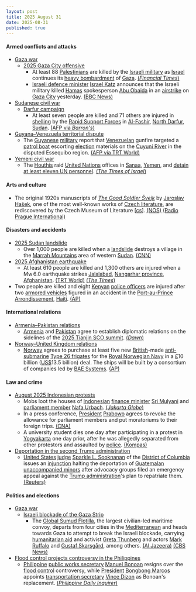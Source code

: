 ```yaml
---
layout: post
title: 2025 August 31
date: 2025-08-31
published: true
---
```



#### Armed conflicts and attacks

* [Gaza war](https://en.wikipedia.org/wiki/Gaza_war "Gaza war")
  * [2025 Gaza City offensive](https://en.wikipedia.org/wiki/2025_Gaza_City_offensive "2025 Gaza City offensive")
    * At least 88 [Palestinians](https://en.wikipedia.org/wiki/Palestinians "Palestinians") are killed by the [Israeli military](https://en.wikipedia.org/wiki/Israel_Defense_Forces "Israel Defense Forces") as [Israel](https://en.wikipedia.org/wiki/Israel "Israel") continues its [heavy bombardment](https://en.wikipedia.org/wiki/Israeli_bombing_of_the_Gaza_Strip "Israeli bombing of the Gaza Strip") of [Gaza](https://en.wikipedia.org/wiki/Gaza_Strip "Gaza Strip"). [(*Financial Times*)](https://www.ft.com/content/75c1819a-9768-4914-be7f-705438c56b82)
    * [Israeli defence minister](https://en.wikipedia.org/wiki/Ministry_of_Defense_%28Israel%29 "Ministry of Defense (Israel)") [Israel Katz](https://en.wikipedia.org/wiki/Israel_Katz "Israel Katz") announces that the Israeli military killed [Hamas](https://en.wikipedia.org/wiki/Hamas "Hamas") spokesperson [Abu Obaida](https://en.wikipedia.org/wiki/Abu_Obaida_%28Hamas%29 "Abu Obaida (Hamas)") in an [airstrike](https://en.wikipedia.org/wiki/Airstrike "Airstrike") on [Gaza City](https://en.wikipedia.org/wiki/Gaza_City "Gaza City") yesterday. [(BBC News)](https://www.bbc.co.uk/news/articles/cm214r5rd29o)
* [Sudanese civil war](https://en.wikipedia.org/wiki/Sudanese_civil_war_%282023%E2%80%93present%29 "Sudanese civil war (2023–present)")
  * [Darfur campaign](https://en.wikipedia.org/wiki/Darfur_campaign_%282023%E2%80%93present%29 "Darfur campaign (2023–present)")
    * At least seven people are killed and 71 others are injured in [shelling](https://en.wikipedia.org/wiki/Shell_%28projectile%29 "Shell (projectile)") by the [Rapid Support Forces](https://en.wikipedia.org/wiki/Rapid_Support_Forces "Rapid Support Forces") in [Al-Fashir](https://en.wikipedia.org/wiki/Al-Fashir "Al-Fashir"), [North Darfur](https://en.wikipedia.org/wiki/North_Darfur "North Darfur"), [Sudan](https://en.wikipedia.org/wiki/Sudan "Sudan"). [(AFP via *Barron's*)](https://www.barrons.com/news/seven-dead-71-wounded-as-sudan-s-rsf-shells-besieged-city-7e62f02e)
* [Guyana–Venezuela territorial dispute](https://en.wikipedia.org/wiki/Guyana%E2%80%93Venezuela_territorial_dispute "Guyana–Venezuela territorial dispute")
  * The [Guyanese](https://en.wikipedia.org/wiki/Guyana "Guyana") [military](https://en.wikipedia.org/wiki/Guyana_Defence_Force "Guyana Defence Force") report that [Venezuelan](https://en.wikipedia.org/wiki/Venezuela "Venezuela") gunfire targeted a [patrol boat](https://en.wikipedia.org/wiki/Patrol_boat "Patrol boat") escorting [election](https://en.wikipedia.org/wiki/2025_Guyanese_general_election "2025 Guyanese general election") materials on the [Cuyuní River](https://en.wikipedia.org/wiki/Cuyun%C3%AD_River "Cuyuní River") in the disputed Essequibo region. [(AFP via TRT World)](https://www.trtworld.com/world/article/ac7bb99848a4)
* [Yemeni civil war](https://en.wikipedia.org/wiki/Yemeni_civil_war_%282014%E2%80%93present%29 "Yemeni civil war (2014–present)")
  * The [Houthis](https://en.wikipedia.org/wiki/Houthis "Houthis") raid [United Nations](https://en.wikipedia.org/wiki/United_Nations "United Nations") offices in [Sanaa](https://en.wikipedia.org/wiki/Sanaa "Sanaa"), [Yemen](https://en.wikipedia.org/wiki/Yemen "Yemen"), and [detain at least eleven UN personnel](https://en.wikipedia.org/wiki/2025_Houthi_raids_on_UN_buildings_in_Sanaa "2025 Houthi raids on UN buildings in Sanaa"). [(*The Times of Israel*)](https://www.timesofisrael.com/liveblog_entry/houthis-detain-at-least-11-un-workers-in-yemen-raids-says-envoy/)

#### Arts and culture

* The original 1920s manuscripts of *[The Good Soldier Švejk](https://en.wikipedia.org/wiki/The_Good_Soldier_%C5%A0vejk "The Good Soldier Švejk")* by [Jaroslav Hašek](https://en.wikipedia.org/wiki/Jaroslav_Ha%C5%A1ek "Jaroslav Hašek"), one of the most well-known works of [Czech literature](https://en.wikipedia.org/wiki/Czech_literature "Czech literature"), are rediscovered by the Czech Museum of Literature [[cs](https://cs.wikipedia.org/wiki/Pam%C3%A1tn%C3%ADk_n%C3%A1rodn%C3%ADho_p%C3%ADsemnictv%C3%AD "cs:Památník národního písemnictví")]. [(NOS)](https://nos.nl/artikel/2580608-manuscripten-wereldberoemd-tsjechisch-wo-i-boek-na-eeuw-teruggevonden) [(Radio Prague International)](https://english.radio.cz/lost-manuscripts-good-soldier-svejk-found-after-90-years-prague-archive-8861205)

#### Disasters and accidents

* [2025 Sudan landslide](https://en.wikipedia.org/wiki/2025_Sudan_landslide "2025 Sudan landslide")
  * Over 1,000 people are killed when a [landslide](https://en.wikipedia.org/wiki/Landslide "Landslide") destroys a village in the [Marrah Mountains](https://en.wikipedia.org/wiki/Marrah_Mountains "Marrah Mountains") area of western [Sudan](https://en.wikipedia.org/wiki/Sudan "Sudan"). [(CNN)](https://www.cnn.com/2025/09/01/africa/western-sudan-landslide-marra-mountains-latam-intl)
* [2025 Afghanistan earthquake](https://en.wikipedia.org/wiki/2025_Afghanistan_earthquake "2025 Afghanistan earthquake")
  * At least 610 people are killed and 1,300 others are injured when a Mw 6.0 earthquake strikes [Jalalabad](https://en.wikipedia.org/wiki/Jalalabad "Jalalabad"), [Nangarhar province](https://en.wikipedia.org/wiki/Nangarhar_province "Nangarhar province"), [Afghanistan](https://en.wikipedia.org/wiki/Afghanistan "Afghanistan"). [(TRT World)](https://trt.global/world/article/f56040733e07) [(*The Times*)](https://www.thetimes.com/world/asia/article/afghanistan-earthquake-today-jalalabad-9h53wtjlt)
* Two people are killed and eight [Kenyan](https://en.wikipedia.org/wiki/Kenya "Kenya") [police officers](https://en.wikipedia.org/wiki/Multinational_Security_Support_Mission_in_Haiti "Multinational Security Support Mission in Haiti") are injured after two [armored vehicles](https://en.wikipedia.org/wiki/Armored_vehicle "Armored vehicle") figured in an accident in the [Port-au-Prince Arrondissement](https://en.wikipedia.org/wiki/Port-au-Prince_Arrondissement "Port-au-Prince Arrondissement"), [Haiti](https://en.wikipedia.org/wiki/Haiti "Haiti"). [(AP)](https://apnews.com/article/haiti-armored-vehicle-accident-kenya-police-695502533de8eda2d69c57f6110a4004)

#### International relations

* [Armenia–Pakistan relations](https://en.wikipedia.org/wiki/Armenia%E2%80%93Pakistan_relations "Armenia–Pakistan relations")
  * [Armenia](https://en.wikipedia.org/wiki/Armenia "Armenia") and [Pakistan](https://en.wikipedia.org/wiki/Pakistan "Pakistan") agree to establish diplomatic relations on the sidelines of the [2025 Tianjin SCO summit](https://en.wikipedia.org/wiki/2025_Tianjin_SCO_summit "2025 Tianjin SCO summit"). [(*Dawn*)](https://www.dawn.com/news/1938704)
* [Norway–United Kingdom relations](https://en.wikipedia.org/wiki/Norway%E2%80%93United_Kingdom_relations "Norway–United Kingdom relations")
  * [Norway](https://en.wikipedia.org/wiki/Norway "Norway") agrees to purchase at least five new [British](https://en.wikipedia.org/wiki/United_Kingdom "United Kingdom")-made [anti-submarine](https://en.wikipedia.org/wiki/Anti-submarine_warfare "Anti-submarine warfare") [Type 26 frigates](https://en.wikipedia.org/wiki/Type_26_frigate "Type 26 frigate") for the [Royal Norwegian Navy](https://en.wikipedia.org/wiki/Royal_Norwegian_Navy "Royal Norwegian Navy") in a [£](https://en.wikipedia.org/wiki/Pound_sterling "Pound sterling")10 billion ([US$](https://en.wikipedia.org/wiki/United_States_dollar "United States dollar")13.5 billion) deal. The ships will be built by a consortium of companies led by [BAE Systems](https://en.wikipedia.org/wiki/BAE_Systems_Maritime_%E2%80%93_Naval_Ships "BAE Systems Maritime – Naval Ships"). [(AP)](https://apnews.com/article/norway-defense-navy-frigates-britain-b4dd3c7fc71fba6c13d1173237a21a4f)

#### Law and crime

* [August 2025 Indonesian protests](https://en.wikipedia.org/wiki/August_2025_Indonesian_protests "August 2025 Indonesian protests")
  * Mobs loot the houses of [Indonesian](https://en.wikipedia.org/wiki/Indonesia "Indonesia") [finance minister](https://en.wikipedia.org/wiki/List_of_ministers_of_finance_%28Indonesia%29 "List of ministers of finance (Indonesia)") [Sri Mulyani](https://en.wikipedia.org/wiki/Sri_Mulyani "Sri Mulyani") and [parliament member](https://en.wikipedia.org/wiki/People%27s_Representative_Council "People's Representative Council") [Nafa Urbach](https://en.wikipedia.org/wiki/Nafa_Urbach "Nafa Urbach"). [(*Jakarta Globe*)](https://jakartaglobe.id/news/indonesian-finance-minister-lawmakers-homes-ransacked-as-unrest-in-jakarta-escalates)
  * In a press conference, [President](https://en.wikipedia.org/wiki/President_of_Indonesia "President of Indonesia") [Prabowo](https://en.wikipedia.org/wiki/Prabowo_Subianto "Prabowo Subianto") agrees to revoke the allowance for parliament members and put moratoriums to their foreign trips. [(CNA)](https://www.channelnewsasia.com/asia/indonesia-prabowo-subianto-revoke-allowance-protests-5324956)
  * A university student dies one day after participating in a protest in [Yogyakarta](https://en.wikipedia.org/wiki/Yogyakarta "Yogyakarta") one day prior, after he was allegedly separated from other protestors and assaulted by [police](https://en.wikipedia.org/wiki/Indonesian_National_Police "Indonesian National Police"). [(Kompas)](https://regional.kompas.com/read/2025/08/31/174312778/mahasiswa-amikom-rheza-sendy-pratama-meninggal-saat-unjuk-rasa-di-mapolda)
* [Deportation in the second Trump administration](https://en.wikipedia.org/wiki/Deportation_in_the_second_Trump_administration "Deportation in the second Trump administration")
  * [United States](https://en.wikipedia.org/wiki/United_States "United States") [judge](https://en.wikipedia.org/wiki/United_States_federal_judge "United States federal judge") [Sparkle L. Sooknanan](https://en.wikipedia.org/wiki/Sparkle_L._Sooknanan "Sparkle L. Sooknanan") of the [District of Columbia](https://en.wikipedia.org/wiki/United_States_District_Court_for_the_District_of_Columbia "United States District Court for the District of Columbia") issues an [injunction](https://en.wikipedia.org/wiki/Injunction "Injunction") halting the deportation of [Guatemalan](https://en.wikipedia.org/wiki/Guatemalans "Guatemalans") [unaccompanied minors](https://en.wikipedia.org/wiki/Unaccompanied_minors "Unaccompanied minors") after advocacy groups filed an emergency appeal against the [Trump administration](https://en.wikipedia.org/wiki/Second_presidency_of_Donald_Trump "Second presidency of Donald Trump")'s plan to repatriate them. [(Reuters)](https://www.reuters.com/world/us/us-judge-blocks-government-deporting-unaccompanied-guatemalan-children-2025-08-31/)

#### Politics and elections

* [Gaza war](https://en.wikipedia.org/wiki/Gaza_war "Gaza war")
  * [Israeli blockade of the Gaza Strip](https://en.wikipedia.org/wiki/Israeli_blockade_of_the_Gaza_Strip_%282023%E2%80%93present%29 "Israeli blockade of the Gaza Strip (2023–present)")
    * The [Global Sumud Flotilla](https://en.wikipedia.org/wiki/Global_Sumud_Flotilla "Global Sumud Flotilla"), the largest civilian-led maritime convoy, departs from four cities in the [Mediterranean](https://en.wikipedia.org/wiki/Mediterranean "Mediterranean") and heads towards Gaza to attempt to break the Israeli blockade, carrying [humanitarian aid](https://en.wikipedia.org/wiki/Humanitarian_aid "Humanitarian aid") and activist [Greta Thunberg](https://en.wikipedia.org/wiki/Greta_Thunberg "Greta Thunberg") and actors [Mark Ruffalo](https://en.wikipedia.org/wiki/Mark_Ruffalo "Mark Ruffalo") and [Gustaf Skarsgård](https://en.wikipedia.org/wiki/Gustaf_Skarsg%C3%A5rd "Gustaf Skarsgård"), among others. [(Al Jazeera)](https://www.aljazeera.com/news/2025/8/31/gaza-humanitarian-flotilla-departs-barcelona-to-break-israeli-siege) [(CBS News)](https://www.cbsnews.com/news/global-sumud-flotilla-gaza-israel-greta-thunberg/)
* [Flood control projects controversy in the Philippines](https://en.wikipedia.org/wiki/Flood_control_projects_controversy_in_the_Philippines_%282024%E2%80%932025%29 "Flood control projects controversy in the Philippines (2024–2025)")
  * [Philippine](https://en.wikipedia.org/wiki/Philippine "Philippine") [public works secretary](https://en.wikipedia.org/wiki/Secretary_of_Public_Works_and_Highways "Secretary of Public Works and Highways") [Manuel Bonoan](https://en.wikipedia.org/wiki/Manuel_Bonoan "Manuel Bonoan") resigns over the [flood control](https://en.wikipedia.org/wiki/Flood_control "Flood control") controversy, while [President](https://en.wikipedia.org/wiki/President_of_the_Philippines "President of the Philippines") [Bongbong Marcos](https://en.wikipedia.org/wiki/Bongbong_Marcos "Bongbong Marcos") appoints [transportation secretary](https://en.wikipedia.org/wiki/Secretary_of_Transportation_%28Philippines%29 "Secretary of Transportation (Philippines)") [Vince Dizon](https://en.wikipedia.org/wiki/Vince_Dizon "Vince Dizon") as Bonoan's replacement. [(*Philippine Daily Inquirer*)](https://newsinfo.inquirer.net/2102596/bonoan-resigns-dizon-appointed-as-news-dpwh-chief)
